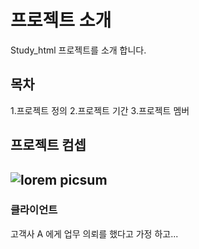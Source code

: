# 프로젝트 소개
Study_html 프로젝트를 소개 합니다.

## 목차
1.프로젝트 정의
2.프로젝트 기간
3.프로젝트 멤버

## 프로젝트 컴셉
![lorem picsum](https://picsum.potos/200/300)
---
### 클라이언트
고객사 A 에게 업무 의뢰를 했다고 가정 하고...
